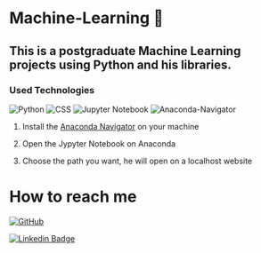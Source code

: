 # Machine-Learning 🤖 

## This is a postgraduate Machine Learning projects using Python and his libraries.

### Used Technologies

![Python](https://img.shields.io/badge/python-346fa0?style=for-the-badge&logo=python&logoColor=f7d54e)
![CSS](https://img.shields.io/badge/CSS-1572B6?style=for-the-badge&logo=css3&logoColor=white)
![Jupyter Notebook](https://img.shields.io/badge/jupyter%20notebook-5a5c5f?style=for-the-badge&logo=jupyter&logoColor=d77c39)
![Anaconda-Navigator](https://img.shields.io/badge/anaconda--navigator-414042?style=for-the-badge&logo=anaconda&logoColor=44b049)

1) Install the [Anaconda Navigator](https://www.anaconda.com/products/distribution) on your machine

2) Open the Jypyter Notebook on Anaconda

3) Choose the path you want, he will open on a localhost website

# How to reach me

[![GitHub](https://avatars.githubusercontent.com/u/61093338?v=4)](https://github.com/VictorLuizFerreira)

[![Linkedin Badge](https://img.shields.io/badge/-LinkedIn-blue?style=flat-square&logo=Linkedin&logoColor=white&link=https://www.linkedin.com/in/victor-luiz-ferreira-501637195/)](https://www.linkedin.com/in/victor-luiz-ferreira-501637195/)
